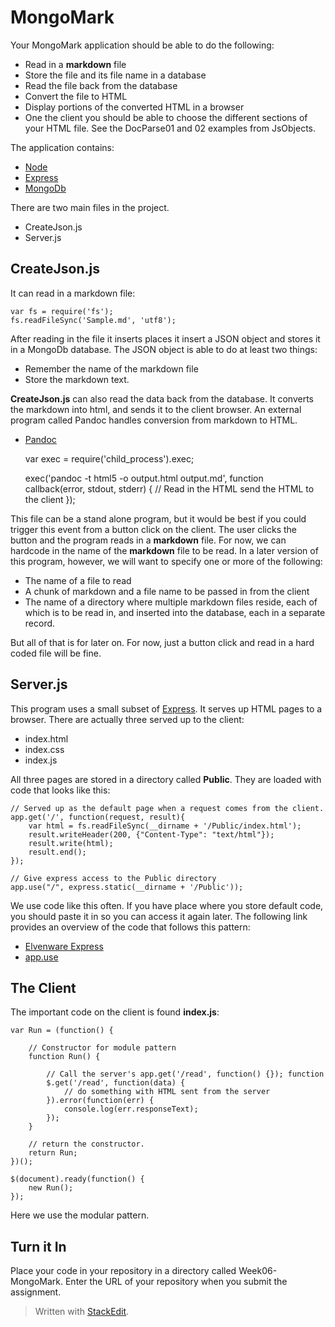 
MongoMark
=========

Your MongoMark application should be able to do the following:

- Read in a **markdown** file
- Store the file and its file name in a database
- Read the file back from the database
- Convert the file to HTML
- Display portions of the converted HTML in a browser
- One the client you should be able to choose the different sections of 
your HTML file. See the DocParse01 and 02 examples from JsObjects.

The application contains:

- [Node](http://nodejs.org/)
- [Express](http://expressjs.com/guide.html)
- [MongoDb](http://www.mongodb.org/)

There are two main files in the project.

- CreateJson.js
- Server.js

CreateJson.js
-------------

It can read in a markdown file:

    var fs = require('fs');
    fs.readFileSync('Sample.md', 'utf8');

After reading in the file it inserts places it insert a JSON object and stores it in a MongoDb database. The JSON object is able to do at least two things:

- Remember the name of the markdown file
- Store the markdown text.

**CreateJson.js** can also read the data back from the database. It converts the markdown into html, and sends it to the client browser. An external program called Pandoc handles conversion from markdown to HTML.

- [Pandoc](http://johnmacfarlane.net/pandoc/)

    var exec = require('child_process').exec;
    
    exec('pandoc -t html5 -o output.html output.md', function callback(error, stdout, stderr) { 
       // Read in the HTML send the HTML to the client
    });
    
This file can be a stand alone program, but it would be best if you could
trigger this event from a button click on the client. The user clicks 
the button and the program reads in a **markdown** file. For now, we
can hardcode in the name of the **markdown** file to be read. In 
a later version of this program, however, we will want to specify one or
more of the following:

- The name of a file to read
- A chunk of markdown and a file name to be passed in from the client
- The name of a directory where multiple markdown files reside, each
of which is to be read in, and inserted into the database, each in a
separate record.

But all of that is for later on. For now, just a button click and read
in a hard coded file will be fine.
    
Server.js
---------

This program uses a small subset of [Express](http://expressjs.com/guide.html). It serves up HTML pages to a browser. There are actually three served up to the client:

- index.html
- index.css
- index.js

All three pages are stored in a directory called **Public**. They are loaded with code that looks like this:

    // Served up as the default page when a request comes from the client.
    app.get('/', function(request, result){
      	var html = fs.readFileSync(__dirname + '/Public/index.html');
    	result.writeHeader(200, {"Content-Type": "text/html"});   
    	result.write(html);
    	result.end();
    });
    
    // Give express access to the Public directory
    app.use("/", express.static(__dirname + '/Public'));

We use code like this often.  If you have place where you store default code, you should paste it in so you can access it again later. The following link provides an overview of the code that follows this pattern:

- [Elvenware Express](http://www.elvenware.com/charlie/development/web/JavaScript/NodeJs.html#using-express)
- [app.use](http://www.elvenware.com/charlie/development/web/JavaScript/NodeJs.html#using-a-directory-with-app.use)

The Client
----------

The important code on the client is found **index.js**:

    var Run = (function() {
    
        // Constructor for module pattern
	    function Run() {
	
    	    // Call the server's app.get('/read', function() {}); function
    		$.get('/read', function(data) {
    		    // do something with HTML sent from the server
    		}).error(function(err) {
    			console.log(err.responseText);
    		});
		}

		// return the constructor.
		return Run;
	})();

	$(document).ready(function() {
		new Run();	
	});

Here we use the modular pattern.

Turn it In
----------

Place your code in your repository in a directory called Week06-MongoMark.
Enter the URL of your repository when you submit the assignment.



> Written with [StackEdit](https://stackedit.io/).
